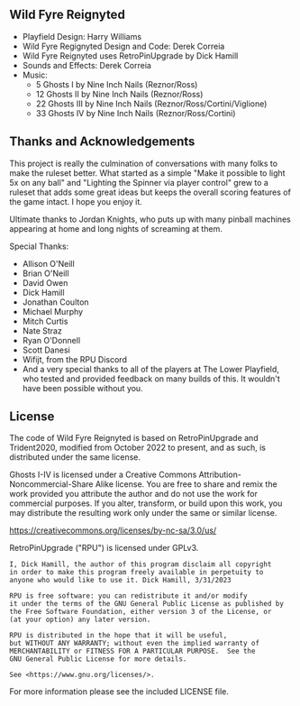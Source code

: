 ## Wild Fyre Reignyted


* Playfield Design: Harry Williams
* Wild Fyre Regignyted Design and Code: Derek Correia
* Wild Fyre Reignyted uses RetroPinUpgrade by Dick Hamill
* Sounds and Effects: Derek Correia
* Music:
    * 5 Ghosts I by Nine Inch Nails (Reznor/Ross)
    * 12 Ghosts II by Nine Inch Nails (Reznor/Ross)
    * 22 Ghosts III by Nine Inch Nails (Reznor/Ross/Cortini/Viglione)
    * 33 Ghosts IV by Nine Inch Nails (Reznor/Ross/Cortini)

## Thanks and Acknowledgements
This project is really the culmination of conversations with many folks to make the ruleset better. What started as a simple "Make it possible to light 5x on any ball" and "Lighting the Spinner via player control" grew to a ruleset that adds some great ideas but keeps the overall scoring features of the game intact. I hope you enjoy it.

Ultimate thanks to Jordan Knights, who puts up with many pinball machines appearing at home and long nights of screaming at them. 

Special Thanks: 

* Allison O'Neill
* Brian O'Neill
* David Owen
* Dick Hamill
* Jonathan Coulton
* Michael Murphy
* Mitch Curtis
* Nate Straz
* Ryan O'Donnell
* Scott Danesi
* Wifijt, from the RPU Discord
* And a very special thanks to all of the players at The Lower Playfield, who tested and provided feedback on many builds of this. It wouldn't have been possible without you.

## License
The code of Wild Fyre Reignyted is based on RetroPinUpgrade and Trident2020, modified from October 2022 to present, and as such, is distributed under the same license.

Ghosts I-IV is licensed under a Creative Commons Attribution-Noncommercial-Share Alike license. You are free to share and remix the work provided you attribute the author and do not use the work for commercial purposes. If you alter, transform, or build upon this work, you may distribute the resulting work only under the same or similar license.

https://creativecommons.org/licenses/by-nc-sa/3.0/us/

RetroPinUpgrade ("RPU") is licensed under GPLv3. 

    I, Dick Hamill, the author of this program disclaim all copyright
    in order to make this program freely available in perpetuity to
    anyone who would like to use it. Dick Hamill, 3/31/2023

    RPU is free software: you can redistribute it and/or modify
    it under the terms of the GNU General Public License as published by
    the Free Software Foundation, either version 3 of the License, or
    (at your option) any later version.

    RPU is distributed in the hope that it will be useful,
    but WITHOUT ANY WARRANTY; without even the implied warranty of
    MERCHANTABILITY or FITNESS FOR A PARTICULAR PURPOSE.  See the
    GNU General Public License for more details.

    See <https://www.gnu.org/licenses/>.

For more information please see the included LICENSE file.
